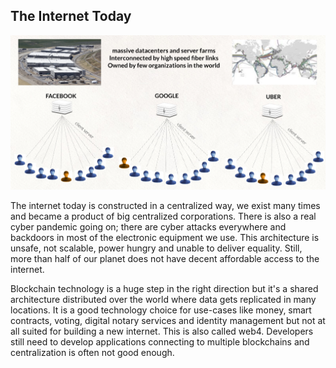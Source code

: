
## The Internet Today

![alt_text](img/today_internet.png )


The internet today is constructed in a centralized way, we exist many times and became a product of big centralized corporations. There is also a real cyber pandemic going on; there are cyber attacks everywhere and backdoors in most of the electronic equipment we use. This architecture is unsafe, not scalable, power hungry and unable to deliver equality. Still, more than half of our planet does not have decent affordable access to the internet.


Blockchain technology is a huge step in the right direction but it's a shared architecture distributed over the world where data gets replicated in many locations. It is a good technology choice for use-cases like money, smart contracts, voting, digital notary services and identity management but not at all suited for building a new internet. This is also called web4. Developers still need to develop applications connecting to multiple blockchains and centralization is often not good enough.
